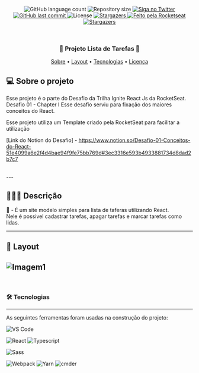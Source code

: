 
<p align="center">
  <img alt="GitHub language count" src="https://img.shields.io/github/languages/count/ArturRibeiro01/Tasklist_Ignite?color=%2304D361">

  <img alt="Repository size" src="https://img.shields.io/github/repo-size/ArturRibeiro01/Tasklist_Ignite">

  <a href="https://www.twitter.com/Arturzinho_SP">
    <img alt="Siga no Twitter" src="https://img.shields.io/twitter/url?url=https%3A%2F%2Fgithub.com%2Ftgmarinho%2FREADME-ecoleta">
  </a>
  
  <a href="https://github.com/ArturRibeiro01/Le-Scone_sass/commits/master">
    <img alt="GitHub last commit" src="https://img.shields.io/github/last-commit/ArturRibeiro01/Le-Scone_sass">
  </a>
    
   <img alt="License" src="https://img.shields.io/badge/license-MIT-brightgreen">
   
  <a href="https://github.com/tgmarinho/README-ecoleta/stargazers">
    <img alt="Stargazers" src="https://img.shields.io/github/stars/ArturRibeiro01/Le-Scone_sass?style=social">
  </a>

  <a href="https://github.com/ArturRibeiro01">
    <img alt="Feito pela Rocketseat" src="https://img.shields.io/badge/feito%20por-ArturRibeiro01-%237519C1">
  </a>
  
  <a href="https://www.rocketseat.com.br">
    <img alt="Stargazers" src="https://img.shields.io/badge/Curso-RocketSeat-%237159c1?style=flat&logo=ghost">
  </a>

</p>

<br>

<h3 align="center"> 
	 🥛 Projeto Lista de Tarefas 🥞
</h3>

<p align="center">
 <a href="#-sobre-o-projeto">Sobre</a> •
 <a href="#-layout">Layout</a> • 
 <a href="#-tecnologias">Tecnologias</a> • 
 <a href="#user-content--licença">Licença</a>
</p>


## 💻 Sobre o projeto

Esse projeto é o parte do Desafio da Trilha Ignite React Js da RocketSeat. 
Desafio 01 - Chapter I 
Esse desafio serviu para fixação dos maiores conceitos do React.

Esse projeto utiliza um Template criado pela RocketSeat para facilitar a utilização

[Link do Notion do Desafio] - https://www.notion.so/Desafio-01-Conceitos-do-React-51e4099a6e2f4d4bae94f9fe75bb769d#3ec3316e593b4933881734d8dad2b7c7

<br>
---

## 👨🏿‍💻 Descrição
📃 - É um site modelo simples para lista de taferas utilizando React. <br>
Nele é possivel cadastrar tarefas, apagar tarefas e marcar tarefas como lidas.

---

## 🎨 Layout

![Imagem1](https://github.com/ArturRibeiro01/Tasklist_Ignite/blob/main/React_01.PNG?raw=true)
---

<br>

### 🛠 Tecnologias
---
As seguintes ferramentas foram usadas na construção do projeto:

![VS Code](http://img.shields.io/badge/-VS%20Code-007ACC?style=flat-square&logo=visual-studio-code&logoColor=ffffff)

![React](https://img.shields.io/badge/-React-61DAFB?style=flat-square&logo=react&logoColor=ffffff)
![Typescript](https://img.shields.io/badge/-Typescript-%231572B6?style=flat-square&logo=typescript&logoColor=ffffff&labelColor=%231572B6&color=%231572B6)

![Sass](https://img.shields.io/badge/-Sass-%23CC6699?style=flat-square&logo=sass&logoColor=ffffff)


![Webpack](https://img.shields.io/badge/-Webpack-ffffff?style=flat-square&logo=web-pack)
![Yarn](https://img.shields.io/badge/-Yarn-ffffff?style=flat-square&logo=yarn)
![cmder](https://img.shields.io/badge/-cmder-181717?style=flat-square)



